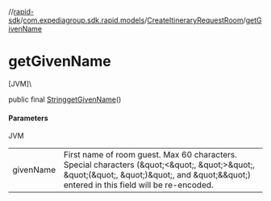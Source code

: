 //[rapid-sdk](../../../index.md)/[com.expediagroup.sdk.rapid.models](../index.md)/[CreateItineraryRequestRoom](index.md)/[getGivenName](get-given-name.md)

# getGivenName

[JVM]\

public final [String](https://docs.oracle.com/javase/8/docs/api/java/lang/String.html)[getGivenName](get-given-name.md)()

#### Parameters

JVM

| | |
|---|---|
| givenName | First name of room guest. Max 60 characters. Special characters (\&quot;<\&quot;, \&quot;>\&quot;, \&quot;(\&quot;, \&quot;)\&quot;, and \&quot;&\&quot;) entered in this field will be re-encoded. |
